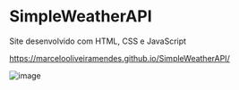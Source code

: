 # SimpleWeatherAPI

Site desenvolvido com HTML, CSS e JavaScript

https://marcelooliveiramendes.github.io/SimpleWeatherAPI/

![image](https://user-images.githubusercontent.com/48383295/197637578-f3f2b158-7c70-4a6d-9b6e-f392c59113e3.png)
